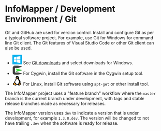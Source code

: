 # InfoMapper / Development Environment / Git #

Git and GitHub are used for version control.
Install and configure Git as per a typical software project.
For example, use Git for Windows for command line Git client.
The Git features of Visual Studio Code or other Git client can also be used.

* ![windows](../images/windows-32.png) See [Git downloads](https://git-scm.com/downloads) and select downloads for Windows.
* ![cygwin](../images/cygwin-32.png) For Cygwin, install the Git software in the Cygwin setup tool.
* ![linux](../images/linux-32.png) For Linux, install Git software using `apt-get` or other install tool.

The InfoMapper project uses a "feature branch" workflow where the `master` branch is the current branch under development,
with tags and stable release branches made as necessary for releases.

The InfoMapper version uses `dev` to indicate a version that is under development,
for example `1.3.0.dev`.  The version will be changed to not have trailing `.dev` when the software is ready for release.
